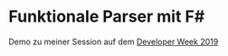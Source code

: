 # Funktionale Parser mit F#

Demo zu meiner Session auf dem [Developer Week 2019](https://www.developer-week.de/)
